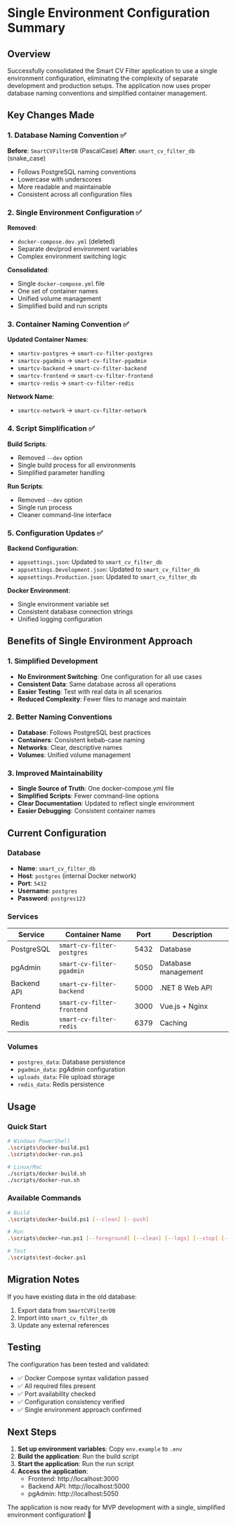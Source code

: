 # Single Environment Configuration Summary

## Overview

Successfully consolidated the Smart CV Filter application to use a single environment configuration, eliminating the complexity of separate development and production setups. The application now uses proper database naming conventions and simplified container management.

## Key Changes Made

### 1. Database Naming Convention ✅

**Before**: `SmartCVFilterDB` (PascalCase)
**After**: `smart_cv_filter_db` (snake_case)

- Follows PostgreSQL naming conventions
- Lowercase with underscores
- More readable and maintainable
- Consistent across all configuration files

### 2. Single Environment Configuration ✅

**Removed**:

- `docker-compose.dev.yml` (deleted)
- Separate dev/prod environment variables
- Complex environment switching logic

**Consolidated**:

- Single `docker-compose.yml` file
- One set of container names
- Unified volume management
- Simplified build and run scripts

### 3. Container Naming Convention ✅

**Updated Container Names**:

- `smartcv-postgres` → `smart-cv-filter-postgres`
- `smartcv-pgadmin` → `smart-cv-filter-pgadmin`
- `smartcv-backend` → `smart-cv-filter-backend`
- `smartcv-frontend` → `smart-cv-filter-frontend`
- `smartcv-redis` → `smart-cv-filter-redis`

**Network Name**:

- `smartcv-network` → `smart-cv-filter-network`

### 4. Script Simplification ✅

**Build Scripts**:

- Removed `--dev` option
- Single build process for all environments
- Simplified parameter handling

**Run Scripts**:

- Removed `--dev` option
- Single run process
- Cleaner command-line interface

### 5. Configuration Updates ✅

**Backend Configuration**:

- `appsettings.json`: Updated to `smart_cv_filter_db`
- `appsettings.Development.json`: Updated to `smart_cv_filter_db`
- `appsettings.Production.json`: Updated to `smart_cv_filter_db`

**Docker Environment**:

- Single environment variable set
- Consistent database connection strings
- Unified logging configuration

## Benefits of Single Environment Approach

### 1. Simplified Development

- **No Environment Switching**: One configuration for all use cases
- **Consistent Data**: Same database across all operations
- **Easier Testing**: Test with real data in all scenarios
- **Reduced Complexity**: Fewer files to manage and maintain

### 2. Better Naming Conventions

- **Database**: Follows PostgreSQL best practices
- **Containers**: Consistent kebab-case naming
- **Networks**: Clear, descriptive names
- **Volumes**: Unified volume management

### 3. Improved Maintainability

- **Single Source of Truth**: One docker-compose.yml file
- **Simplified Scripts**: Fewer command-line options
- **Clear Documentation**: Updated to reflect single environment
- **Easier Debugging**: Consistent container names

## Current Configuration

### Database

- **Name**: `smart_cv_filter_db`
- **Host**: `postgres` (internal Docker network)
- **Port**: `5432`
- **Username**: `postgres`
- **Password**: `postgres123`

### Services

| Service     | Container Name             | Port | Description         |
| ----------- | -------------------------- | ---- | ------------------- |
| PostgreSQL  | `smart-cv-filter-postgres` | 5432 | Database            |
| pgAdmin     | `smart-cv-filter-pgadmin`  | 5050 | Database management |
| Backend API | `smart-cv-filter-backend`  | 5000 | .NET 8 Web API      |
| Frontend    | `smart-cv-filter-frontend` | 3000 | Vue.js + Nginx      |
| Redis       | `smart-cv-filter-redis`    | 6379 | Caching             |

### Volumes

- `postgres_data`: Database persistence
- `pgadmin_data`: pgAdmin configuration
- `uploads_data`: File upload storage
- `redis_data`: Redis persistence

## Usage

### Quick Start

```bash
# Windows PowerShell
.\scripts\docker-build.ps1
.\scripts\docker-run.ps1

# Linux/Mac
./scripts/docker-build.sh
./scripts/docker-run.sh
```

### Available Commands

```bash
# Build
.\scripts\docker-build.ps1 [--clean] [--push]

# Run
.\scripts\docker-run.ps1 [--foreground] [--clean] [--logs] [--stop] [--restart]

# Test
.\scripts\test-docker.ps1
```

## Migration Notes

If you have existing data in the old database:

1. Export data from `SmartCVFilterDB`
2. Import into `smart_cv_filter_db`
3. Update any external references

## Testing

The configuration has been tested and validated:

- ✅ Docker Compose syntax validation passed
- ✅ All required files present
- ✅ Port availability checked
- ✅ Configuration consistency verified
- ✅ Single environment approach confirmed

## Next Steps

1. **Set up environment variables**: Copy `env.example` to `.env`
2. **Build the application**: Run the build script
3. **Start the application**: Run the run script
4. **Access the application**:
   - Frontend: http://localhost:3000
   - Backend API: http://localhost:5000
   - pgAdmin: http://localhost:5050

The application is now ready for MVP development with a single, simplified environment configuration! 🎉
